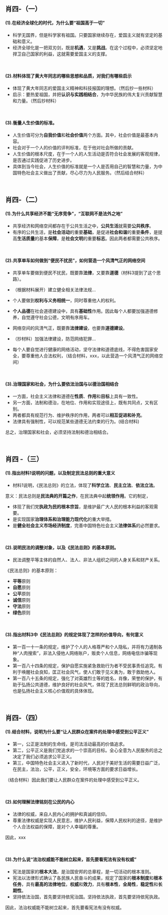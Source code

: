 ##	肖四-（一）

####	(1).在经济全球化的时代，为什么要“祖国高于一切”

*	科学无国界，但是科学家有祖国。只要国家继续存在，爱国主义就有坚定的基础和意义。
*	经济全球化是一把双刃剑，既是**机遇**，又是**挑战**。在这个过程中，必须坚定地捍卫自己国家的利益，这就需要爱国主义的支撑。

<br/>

####	(2).材料体现了黄大年同志的哪些思想和品质，对我们有哪些启示

*	体现了黄大年同志的爱国主义精神和科技报国的理想。（然后抄一些材料）
*	启示：要热爱祖国，并把**认识与实践相结合**，为中华民族的伟大复兴贡献智慧和力量。（然后抄材料）

<br/>

####	(3).衡量人生价值的标准。

*	人生价值可分为**自我价值**和**社会价值**两个方面。其中，社会价值是最基本内容。
*	社会对于一个人的价值的评判标准，在于他对社会所做的贡献。
*	人生价值的根本尺度，在于一个人的人生活动是否符合社会发展的客观规律，是否通过实践促进了历史进步。
*	具体到当今社会，人生价值的标准就是一个人是否用自己的智慧和力量，为中国特色社会主义做出了贡献，尽心尽力为人民服务。（然后结合材料）

<br/>

##	肖四-（二）

####	(1).为什么共享经济不能“无序竞争”，“互联网不是法外之地”

*	共享经济和网络空间都存在于公共生活之中，**公共生活**就需要**公共秩序**。
*	有序的公共生活，是**社会活动**的重要**基础**，是促进**社会和谐**的重要**条件**，是提高**生活质量**的基本**保障**，是**社会文明**的重要**标志**。因此两者都需要公共秩序。

<br/>

####	(2).共享单车如何做到“便民不扰民”，如何营造一个风清气正的网络空间

*	共享单车要做到便民不扰民，既要靠**法律**，又要靠**道德**（材料3提到了这个思路）。
*	（根据材料展开）建立健全相关法律法规...
*	个人要做到**权利与义务相统一**，同时尊重他人的权利。
*	**个人品德**在社会道德建设中，具有**基础性**作用。因此每个人都要加强道德修养，自觉遵守社会公德，文明有序用车。

*	网络空间的风清气正，既要靠**法律建设**，也要靠**道德建设**。
*	（抄材料）加强法律建设，防范网络犯罪...
*	每个人要自觉进行健康的网络活动，坚守法律和道德底线，不得危害国家安全，要尊重他人合法权利，（结合材料，xxx，以此营造一个风清气正的网络空间）

<br/>

####	(3).治理国家和社会，为什么要依法治国与以德治国相结合

*	一方面，社会主义法律和道德在**性质**、**作用**和**目标**上具有一致性。
*	另一方面，法制和德治，在地位、作用和实现途径上，既有共同点，又有区别。
*	两者都具有规范行为、维护秩序的作用，两者可以**相互促进和补充**。
*	法律具有强制性，可以规范某些道德无法约束的行为。(结合材料)

总之，治理国家和社会，必须坚持法制和德治相结合。

<br/>

##	肖四 -（三）

####	(1).指出材料1说明的问题，以及制定民法总则的重大意义

*	材料1说明，《民法总则》的立法，体现了**科学立法**、**民主立法**、**依法立法**。

意义：民法总则是**民法典的开篇之作**，在民法典中起**统领作用**。它的制定，

*	体现了我们党**执政为民的根本宗旨**，是维护最广大人民的根本利益的客观需要。
*	是实现国家**治理体系和治理能力现代化**的重大举措。
*	是**健全社会主义市场经济制度**，完善中国特色社会主义**法律体系**的必然要求。

<br/>

####	(2).说明民法的调整对象，以及《民法总则》的基本原则。

*	民法调整平等主体的自然人、法人、非法人组织之间的人身关系和财产关系。

《民法总则》的基本原则：

*	**平等**原则
*	**自愿**原则
*	**公平**原则
*	**诚信**原则
*	**守法**原则
*	**绿色**原则

<br/>

####	(3).指出材料3中《民法总则》的规定体现了怎样的价值导向，有何意义

*	第一百一十一条的规定，维护了个人的人格尊严和个人隐私，并将有力遏制各种“人肉搜索”，非法入侵他人网络账户，贩卖个人信息，网络电信诈骗等现象。
*	第一百八十四条的规定，保护自愿实施紧急救助行为者不受民事责任追究。有利于唤醒社会良知，匡正社会风气，使人们敢于见义勇为，敢于救助他人。
*	第一百八十五条的规定，强化了对英雄烈士等的姓名，肖像，荣誉的保护，有助于弘扬公共道德，维护良好的社会风气，体现了民法总则鲜明的政治导向，也是弘扬社会主义核心价值观的具体体现。

<br/>

##	肖四-（四）

####	(1).结合材料，说明为什么要“让人民群众在案件的处理中感受到公平正义”

*	第一，公正是法制的生命线，是司法活动最高的价值追求。
*	第二，公平正义是我们党追求的一个崇高的目标。全心全意为人民服务的总之决定了我们必须追求公平正义。
*	第三，中国特色社会主义进入了新时代，人民对于美好生活的需要日益广泛，在民主，法治，公平，正义，安全，环境等方面的要求日益增长。

（结合材料）因此我们要让人民群众在案件的处理中感受到公平正义。

<br/>

####	(2).如何理解法律铭刻在公民的内心

*	法律的权威，来自人民内心的拥护和真诚的信仰。
*	尊重法律权威是实现人民意志，维护人民利益，保障人民权利的途径，是维护个人合法权益的保障，是对个人幸福的尊重。

因此，xxx

<br/>

####	(3).为什么说“法治权威能不能树立起来，首先要看宪法有没有权威”

*	宪法是国家的**根本大法**，是治国安邦的总章程，是一切活动的根本准则。
*	宪法以法律形式确认了各民族人民奋斗的成果，规定了国家的**根本制度**和**根本任务**，具有**最高的法律地位**，**权威**和**效力**，具有**根本性**，**全局性**，**稳定性**和**长期性**。
*	坚持依法治国，首先要坚持依宪治国。坚持依法执政，首先要坚持依宪执政。

因此，法治权威能不能树立起来，首先要看宪法有没有权威。

<br/>
